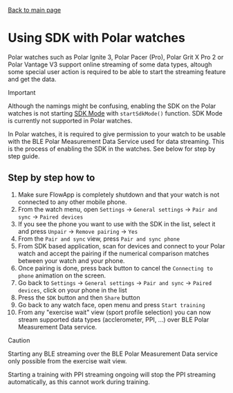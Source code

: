 [Back to main page](../README.md)

# Using SDK with Polar watches

Polar watches such as Polar Ignite 3, Polar Pacer (Pro), Polar Grit X Pro 2 or Polar Vantage V3 support online streaming of some data types,
altough some special user action is required to be able to start the streaming feature and get the data.

> [!IMPORTANT]
>
> Although the namings might be confusing, enabling the SDK on the Polar watches is not starting [SDK Mode](./SdkModeExplained.md) with `startSdkMode()` function. SDK Mode is currently not supported in Polar watches.
>
> In Polar watches, it is required to give permission to your watch to be usable with the BLE Polar Measurement Data Service used for data streaming. This is the process of enabling the SDK in the watches. See below for step by step guide.

## Step by step how to

1. Make sure FlowApp is completely shutdown and that your watch is not connected to any other mobile phone.
2. From the watch menu, open `Settings` -> `General settings` -> `Pair and sync` -> `Paired devices`
3. If you see the phone you want to use with the SDK in the list, select it and press `Unpair` -> `Remove pairing` -> `Yes`
4. From the `Pair and sync` view, press `Pair and sync phone`
5. From SDK based application, scan for devices and connect to your Polar watch and accept the pairing if the numerical comparison matches between your watch and your phone. 
6. Once pairing is done, press back button to cancel the `Connecting to phone` animation on the screen.
7. Go back to `Settings` -> `General settings` -> `Pair and sync` -> `Paired devices`, click on your phone in the list
8. Press the `SDK` button and then `Share` button
9. Go back to any watch face, open menu and press `Start training`
10. From any "exercise wait" view (sport profile selection) you can now stream supported data types (acclerometer, PPI, ...) over BLE Polar Measurement Data service.

>[!CAUTION]
> Starting any BLE streaming over the BLE Polar Measurement Data service only possible from the exercise wait view.
>
> Starting a training with PPI streaming ongoing will stop the PPI streaming automatically, as this cannot work during training.